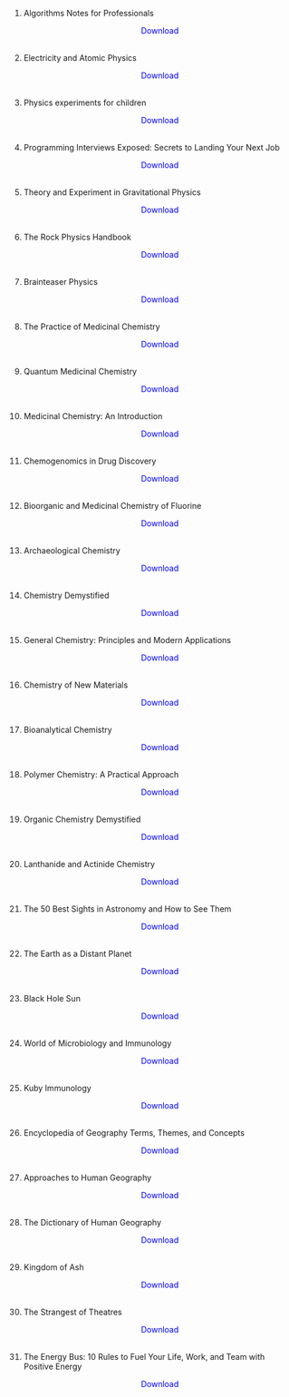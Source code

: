 1. Algorithms Notes for Professionals</br>
                <a href="https://github.com/manjunath5496/Medicinal-Plants-Books/blob/master/bk1.pdf" target="_blank" style="text-decoration:none"> <font color="blue"> <center> Download</center></font> </a></br>
                
            
2. Electricity and Atomic Physics</br>
                <a href="https://github.com/manjunath5496/Medicinal-Plants-Books/blob/master/bk2.pdf" target="_blank" style="text-decoration:none"> <font color="blue"> <center> Download</center></font> </a></br>
                
3.  Physics experiments for children</br>
                <a href="https://github.com/manjunath5496/Medicinal-Plants-Books/blob/master/bk3.pdf" target="_blank" style="text-decoration:none"> <font color="blue"> <center> Download</center></font> </a></br>
                
4.  Programming Interviews Exposed: Secrets to Landing Your Next Job </br>
                <a href="https://github.com/manjunath5496/Medicinal-Plants-Books/blob/master/bk4.pdf" target="_blank" style="text-decoration:none"> <font color="blue"> <center> Download</center></font> </a></br>
                
            
5. Theory and Experiment in Gravitational Physics </br>
                <a href="https://github.com/manjunath5496/Medicinal-Plants-Books/blob/master/bk5.pdf" target="_blank" style="text-decoration:none"> <font color="blue"> <center> Download</center></font> </a></br>
                
6. The Rock Physics Handbook</br>
                <a href="https://github.com/manjunath5496/Medicinal-Plants-Books/blob/master/bk6.pdf" target="_blank" style="text-decoration:none"> <font color="blue"> <center> Download</center></font> </a></br>
                
7. Brainteaser Physics</br>
                <a href="https://github.com/manjunath5496/Medicinal-Plants-Books/blob/master/bk7.pdf" target="_blank" style="text-decoration:none"> <font color="blue"> <center> Download</center></font> </a></br>
                
8. The Practice of Medicinal Chemistry</br>
                <a href="https://github.com/manjunath5496/Medicinal-Plants-Books/blob/master/bk8.pdf" target="_blank" style="text-decoration:none"> <font color="blue"> <center> Download</center></font> </a></br>               
              
9. Quantum Medicinal Chemistry</br>
                <a href="https://github.com/manjunath5496/Medicinal-Plants-Books/blob/master/bk9.pdf" target="_blank" style="text-decoration:none"> <font color="blue"> <center> Download</center></font> </a></br>               

10. Medicinal Chemistry: An Introduction</br>
                <a href="https://github.com/manjunath5496/Medicinal-Plants-Books/blob/master/bk10.pdf" target="_blank" style="text-decoration:none"> <font color="blue"> <center> Download</center></font> </a></br> 
                

11. Chemogenomics in Drug Discovery</br>
                <a href="https://github.com/manjunath5496/Medicinal-Plants-Books/blob/master/bk11.pdf" target="_blank" style="text-decoration:none"> <font color="blue"> <center> Download</center></font> </a></br>               

12. Bioorganic and Medicinal Chemistry of Fluorine</br>
                <a href="https://github.com/manjunath5496/Medicinal-Plants-Books/blob/master/bk12.pdf" target="_blank" style="text-decoration:none"> <font color="blue"> <center> Download</center></font> </a></br> 
                

13. Archaeological Chemistry</br>
                <a href="https://github.com/manjunath5496/Medicinal-Plants-Books/blob/master/bk13.pdf" target="_blank" style="text-decoration:none"> <font color="blue"> <center> Download</center></font> </a></br>               

14. Chemistry Demystified</br>
                <a href="https://github.com/manjunath5496/Medicinal-Plants-Books/blob/master/bk14.pdf" target="_blank" style="text-decoration:none"> <font color="blue"> <center> Download</center></font> </a></br> 

15. General Chemistry: Principles and Modern Applications</br>
                <a href="https://github.com/manjunath5496/Medicinal-Plants-Books/blob/master/bk15.pdf" target="_blank" style="text-decoration:none"> <font color="blue"> <center> Download</center></font> </a></br>               

16. Chemistry of New Materials</br>
                <a href="https://github.com/manjunath5496/Medicinal-Plants-Books/blob/master/bk16.pdf" target="_blank" style="text-decoration:none"> <font color="blue"> <center> Download</center></font> </a></br> 


17. Bioanalytical Chemistry</br>
                <a href="https://github.com/manjunath5496/Medicinal-Plants-Books/blob/master/bk17.pdf" target="_blank" style="text-decoration:none"> <font color="blue"> <center> Download</center></font> </a></br>               

18. Polymer Chemistry: A Practical Approach</br>
                <a href="https://github.com/manjunath5496/Medicinal-Plants-Books/blob/master/bk18.pdf" target="_blank" style="text-decoration:none"> <font color="blue"> <center> Download</center></font> </a></br> 
                
              
19. Organic Chemistry Demystified</br>
                <a href="https://github.com/manjunath5496/Medicinal-Plants-Books/blob/master/bk19.pdf" target="_blank" style="text-decoration:none"> <font color="blue"> <center> Download</center></font> </a></br>               

20. Lanthanide and Actinide Chemistry</br>
                <a href="https://github.com/manjunath5496/Medicinal-Plants-Books/blob/master/bk20.pdf" target="_blank" style="text-decoration:none"> <font color="blue"> <center> Download</center></font> </a></br>                 
                
21. The 50 Best Sights in Astronomy and How to See Them</br>
                <a href="https://github.com/manjunath5496/Medicinal-Plants-Books/blob/master/bk21.pdf" target="_blank" style="text-decoration:none"> <font color="blue"> <center> Download</center></font> </a></br> 
                
              
22. The Earth as a Distant Planet</br>
                <a href="https://github.com/manjunath5496/Medicinal-Plants-Books/blob/master/bk22.pdf" target="_blank" style="text-decoration:none"> <font color="blue"> <center> Download</center></font> </a></br>               

23. Black Hole Sun</br>
                <a href="https://github.com/manjunath5496/Medicinal-Plants-Books/blob/master/bk23.pdf" target="_blank" style="text-decoration:none"> <font color="blue"> <center> Download</center></font> </a></br>                 
                                
                
24. World of Microbiology and Immunology</br>
                <a href="https://github.com/manjunath5496/Medicinal-Plants-Books/blob/master/bk24.pdf" target="_blank" style="text-decoration:none"> <font color="blue"> <center> Download</center></font> </a></br> 
                
              
25. Kuby Immunology</br>
                <a href="https://github.com/manjunath5496/Medicinal-Plants-Books/blob/master/bk25.pdf" target="_blank" style="text-decoration:none"> <font color="blue"> <center> Download</center></font> </a></br>               

26. Encyclopedia of Geography Terms, Themes, and Concepts</br>
                <a href="https://github.com/manjunath5496/Medicinal-Plants-Books/blob/master/bk26.pdf" target="_blank" style="text-decoration:none"> <font color="blue"> <center> Download</center></font> </a></br>                   
                
              
27. Approaches to Human Geography</br>
                <a href="https://github.com/manjunath5496/Medicinal-Plants-Books/blob/master/bk27.pdf" target="_blank" style="text-decoration:none"> <font color="blue"> <center> Download</center></font> </a></br>               

28. The Dictionary of Human Geography </br>
                <a href="https://github.com/manjunath5496/Medicinal-Plants-Books/blob/master/bk28.pdf" target="_blank" style="text-decoration:none"> <font color="blue"> <center> Download</center></font> </a></br>
                
29. Kingdom of Ash</br>
                <a href="https://github.com/manjunath5496/Medicinal-Plants-Books/blob/master/bk29.pdf" target="_blank" style="text-decoration:none"> <font color="blue"> <center> Download</center></font> </a></br>               

30. The Strangest of Theatres </br>
                <a href="https://github.com/manjunath5496/Medicinal-Plants-Books/blob/master/bk30.pdf" target="_blank" style="text-decoration:none"> <font color="blue"> <center> Download</center></font> </a></br>                
                
31. The Energy Bus: 10 Rules to Fuel Your Life, Work, and Team with Positive Energy</br>
                <a href="https://github.com/manjunath5496/Medicinal-Plants-Books/blob/master/bk31.pdf" target="_blank" style="text-decoration:none"> <font color="blue"> <center> Download</center></font> </a></br>               
                      
                
                
                
                
                
                
                
                
                
                
                
                







